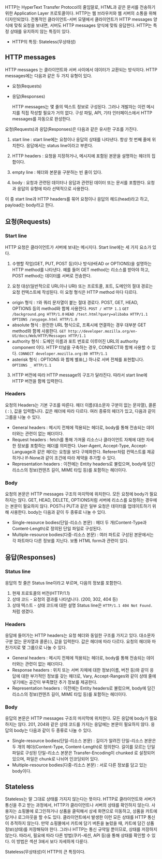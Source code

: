 HTTP는 HyperText Transfer Protocol의 줄임말로, HTML과 같은 문서를 전송하기 위한 Application Layer 프로토콜이다. HTTP는 웹 브라우저와 웹 서버의 소통을 위해 디자인되었다. 전통적인 클라이언트-서버 모델에서 클라이언트가 HTTP messages 양식에 맞춰 요청을 보내면, 서버도 HTTP messages 양식에 맞춰 응답한다. HTTP는 특정 상태를 유지하지 않는 특징이 있다.

- HTTP의 특징: Stateless(무상태성)

## HTTP messages

HTTP messages 는 클라이언트와 서버 사이에서 데이터가 교환되는 방식이다. HTTP messages에는 다음과 같은 두 가지 유형이 있다.

- 요청(Requests)
- 응답(Responses)

  HTTP messages는 몇 줄의 텍스트 정보로 구성된다. 그러나 개발자는 이런 메시지를 직접 작성할 필요가 거의 없다. 구성 파일, API, 기타 인터페이스에서 HTTP messages를 자동으로 완성한다.

요청(Requests)과 응답(Responses)은 다음과 같은 유사한 구조를 가진다.

1. start line :
   start line에는 요청이나 응답의 상태를 나타낸다.
   항상 첫 번째 줄에 위치한다.
   응답에서는 status line이라고 부른다.

2. HTTP headers :
   요청을 지정하거나, 메시지에 포함된 본문을 설명하는 헤더의 집합이다.

3. empty line :
   헤더와 본문을 구분하는 빈 줄이 있다.

4. body :
   요청과 관련된 데이터나 응답과 관련된 데이터 또는 문서를 포함한다.
   요청과 응답의 유형에 따라 선택적으로 사용한다.

이 중 start line과 HTTP headers를 묶어 요청이나 응답의 헤드(head)라고 하고, payload는 body라고 한다.

## 요청(Requests)

### Start line

HTTP 요청은 클라이언트가 서버에 보내는 메시지다. Start line에는 세 가지 요소가 있다.

1. 수행할 작업(GET, PUT, POST 등)이나 방식(HEAD or OPTIONS)을 설명하는 HTTP method를 나타낸다. 예를 들어 GET method는 리소스를 받아야 하고, POST method는 데이터를 서버로 전송한다.

2. 요청 대상(일반적으로 URL이나 URI) 또는 프로토콜, 포트, 도메인의 절대 경로는 요청 컨텍스트에 작성된다. 이 요청 형식은 HTTP method 마다 다르다.

- origin 형식 : `?`와 쿼리 문자열이 붙는 절대 경로다. POST, GET, HEAD, OPTIONS 등의 method와 함께 사용한다.
  `POST / HTTP 1.1`
  `GET /background.png HTTP/1.0`
  `HEAD /test.html?query=alibaba HTTP/1.1`
  `OPTIONS /anypage.html HTTP/1.0`
- absolute 형식 : 완전한 URL 형식으로, 프록시에 연결하는 경우 대부분 GET method와 함께 사용한다.
  `GET http://developer.mozilla.org/en-US/docs/Web/HTTP/Messages HTTP/1.1`
- authority 형식 : 도메인 이름과 포트 번호로 이루어진 URL의 authority component 이다. HTTP 터널을 구축하는 경우, CONNECT와 함께 사용할 수 있다.
  `CONNECT developer.mozilla.org:80 HTTP/1.1`
- asterisk 형식 : OPTIONS 와 함께 별표(_) 하나로 서버 전체를 표현합니다.
  `OPTIONS _ HTTP/1.1`

3. HTTP 버전에 따라 HTTP message의 구조가 달라진다. 따라서 start line에 HTTP 버전을 함께 입력한다.

### Headers

요청의 Headers는 기본 구조를 따른다. 헤더 이름(대소문자 구분이 없는 문자열), 콜론( : ), 값을 입력합니다. 값은 헤더에 따라 다르다. 여러 종류의 헤더가 있고, 다음과 같이 그룹을 나눌 수 있다.

- General headers : 메시지 전체에 적용되는 헤더로, body를 통해 전송되는 데이터와는 관련이 없는 헤더이다.
- Request headers : fetch를 통해 가져올 리소스나 클라이언트 자체에 대한 자세한 정보를 포함하는 헤더를 의미한다. User-Agent, Accept-Type, Accept-Language과 같은 헤더는 요청을 보다 구체화한다. Referer처럼 컨텍스트를 제공하거나 If-None과 같이 조건에 따라 제약을 추가할 수 있다.
- Representation headers : 이전에는 Entity headers로 불렀으며, body에 담긴 리소스의 정보(컨텐츠 길이, MIME 타입 등)를 포함하는 헤더이다.

### Body

요청의 본문은 HTTP messages 구조의 마지막에 위치한다. 모든 요청에 body가 필요하지는 않다. GET, HEAD, DELETE, OPTIONS처럼 서버에 리소스를 요청하는 경우에는 본문이 필요하지 않다. POST나 PUT과 같은 일부 요청은 데이터를 업데이트하기 위해 사용한다. body는 다음과 같이 두 종류로 나눌 수 있다.

- Single-resource bodies(단일-리소스 본문) : 헤더 두 개(Content-Type과 Content-Length)로 정의된 단일 파일로 구성된다.
- Multiple-resource bodies(다중-리소스 본문) : 여러 파트로 구성된 본문에서는 각 파트마다 다른 정보를 지닌다. 보통 HTML form과 관련이 있다.

## 응답(Responses)

### Status line

응답의 첫 줄은 Status line이라고 부르며, 다음의 정보를 포함한다.

1. 현재 프로토콜의 버전(HTTP/1.1)
2. 상태 코드 - 요청의 결과를 나타냅니다. (200, 302, 404 등)
3. 상태 텍스트 - 상태 코드에 대한 설명
   Status line은 `HTTP/1.1 404 Not Found.` 처럼 생겼다.

### Headers

응답에 들어가는 HTTP headers는 요청 헤더와 동일한 구조를 가지고 있다. 대소문자 구분 없는 문자열과 콜론(:), 값을 입력한다. 값은 헤더에 따라 다르다. 요청의 헤더와 마찬가지로 몇 그룹으로 나눌 수 있다.

- General headers : 메시지 전체에 적용되는 헤더로, body를 통해 전송되는 데이터와는 관련이 없는 헤더이다.
- Response headers : 위치 또는 서버 자체에 대한 정보(이름, 버전 등)와 같이 응답에 대한 부가적인 정보를 갖는 헤더로, Vary, Accept-Ranges와 같이 상태 줄에 넣기에는 공간이 부족했던 추가 정보를 제공한다.
- Representation headers : 이전에는 Entity headers로 불렀으며, body에 담긴 리소스의 정보(컨텐츠 길이, MIME 타입 등)를 포함하는 헤더이다.

### Body

응답의 본문은 HTTP messages 구조의 마지막에 위치한다. 모든 응답에 body가 필요하지는 않다. 201, 204와 같은 상태 코드를 가지는 응답에는 본문이 필요하지 않다. 응답의 body는 다음과 같이 두 종류로 나눌 수 있다.

- Single-resource bodies(단일-리소스 본문) :
  길이가 알려진 단일-리소스 본문은 두 개의 헤더(Content-Type, Content-Length)로 정의한다.
  길이를 모르는 단일 파일로 구성된 단일-리소스 본문은 Transfer-Encoding이 chunked 로 설정되어 있으며, 파일은 chunk로 나뉘어 인코딩되어 있다.
- Multiple-resource bodies(다중-리소스 본문) : 서로 다른 정보를 담고 있는 body이다.

## Stateless

Stateless는 말 그대로 상태를 가지지 않는다는 뜻이다. HTTP로 클라이언트와 서버가 통신을 주고 받는 과정에서, HTTP가 클라이언트나 서버의 상태를 확인하지 않는다. 사용자는 쇼핑몰에 로그인하거나 상품을 클릭해서 상세 화면으로 이동하고, 상품을 카트에 담거나 로그아웃을 할 수도 있다. 클라이언트에서 발생한 이런 모든 상태를 HTTP 통신이 추적하지 않는다. 만약 쇼핑몰에서 카트에 담기 버튼을 눌렀을 때, 카트에 담긴 상품 정보(상태)를 저장해둬야 한다. 그러나 HTTP는 통신 규약일 뿐이므로, 상태를 저장하지 않는다. 따라서, 필요에 따라 다른 방법(쿠키-세션, API 등)을 통해 상태를 확인할 수 있다. 이 방법은 섹션 3에서 보다 자세하게 다룬다.

Stateless(무상태성)이 HTTP의 큰 특징이다.
